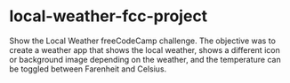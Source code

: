 # local-weather-fcc-project
Show the Local Weather freeCodeCamp challenge. 
The objective was to create a weather app that shows the local weather, shows a different icon or background image depending on the weather, and the temperature can be toggled between Farenheit and Celsius. 

